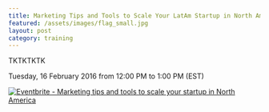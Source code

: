 ```yaml
---
title: Marketing Tips and Tools to Scale Your LatAm Startup in North America
featured: /assets/images/flag_small.jpg
layout: post
category: training
---
```


<p>
TKTKTKTK
</p>
<!--more-->
<p>
Tuesday, 16 February 2016 from 12:00 PM to 1:00 PM (EST) 
</p>
<p>
<a href="http://www.eventbrite.ca/e/marketing-tips-and-tools-to-scale-your-startup-in-north-america-tickets-20697168789?ref=ebtnebregn" target="_blank"><img src="https://www.eventbrite.ca/custombutton?eid=20697168789" alt="Eventbrite - Marketing tips and tools to scale your startup in North America" /></a>
</p>
